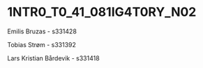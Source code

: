 # 1NTR0_T0_41_081IG4T0RY_N02


Emilis Bruzas - s331428

Tobias Strøm - s331392

Lars Kristian Bårdevik - s331418
